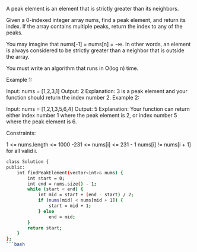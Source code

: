  
A peak element is an element that is strictly greater than its neighbors.

Given a 0-indexed integer array nums, find a peak element, and return its index. If the array contains multiple peaks, return the index to any of the peaks.

You may imagine that nums[-1] = nums[n] = -∞. In other words, an element is always considered to be strictly greater than a neighbor that is outside the array.

You must write an algorithm that runs in O(log n) time.

 

Example 1:

Input: nums = [1,2,3,1]
Output: 2
Explanation: 3 is a peak element and your function should return the index number 2.
Example 2:

Input: nums = [1,2,1,3,5,6,4]
Output: 5
Explanation: Your function can return either index number 1 where the peak element is 2, or index number 5 where the peak element is 6.
 

Constraints:

1 <= nums.length <= 1000
-231 <= nums[i] <= 231 - 1
nums[i] != nums[i + 1] for all valid i.




```bash
class Solution {
public:
    int findPeakElement(vector<int>& nums) {
        int start = 0;
        int end = nums.size() - 1;
        while (start < end) {
            int mid = start + (end - start) / 2;
            if (nums[mid] < nums[mid + 1]) {
                start = mid + 1;
            } else
                end = mid;
        }
        return start;
    }
};
```bash
